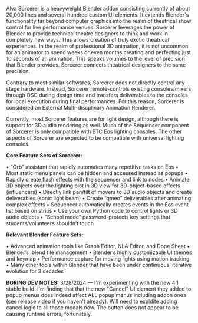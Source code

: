 Alva Sorcerer is a heavyweight Blender addon consisting currently of about 20,000 lines and several hundred custom UI elements. It extends Blender's functionality far beyond computer graphics into the realm of theatrical show control for live performance venues. Sorcerer leverages the power of Blender to provide technical theatre designers to think and work in completely new ways. This allows creation of truly exotic theatrical experiences. In the realm of professional 3D animation, it is not uncommon for an animator to spend weeks or even months creating and perfecting just 10 seconds of an animation. This speaks volumes to the level of precision that Blender provides. Sorcerer connects theatrical designers to the same precision. 

Contrary to most similar softwares, Sorcerer does not directly control any stage hardware. Instead, Sorcerer remote-controls existing consoles/mixers through OSC during design time and transfers deliverables to the consoles for local execution during final performances. For this reason, Sorcerer is considered an External Multi-discplinary Animation Renderer. 

Currently, most Sorcerer features are for light design, although there is support for 3D audio rendering as well. Much of the Sequencer component of Sorcerer is only compatible with ETC Eos lighting consoles. The other aspects of Sorcerer are expected to be compatible with universal lighting consoles.

**Core Feature Sets of Sorcerer:**

• “Orb” assistant that rapidly automates many repetitive tasks on Eos 
• Most static menu panels can be hidden and accessed instead as popups 
• Rapidly create flash effects with the sequencer and link to nodes 
• Animate 3D objects over the lighting plot in 3D view for 3D-object-based effects (influencers)
• Directly link pan/tilt of movers to 3D audio objects and create deliverables (sonic light beam)
• Create “qmeo” deliverables after animating complex effects 
• Sequencer automatically creates events in the Eos event list based on strips 
• Use your own Python code to control lights or 3D audio objects 
• “School mode” password-protects key settings that students/volunteers shouldn’t touch

**Relevant Blender Feature Sets:**

• Advanced animation tools like Graph Editor, NLA Editor, and Dope Sheet 
• Blender’s .blend file management 
• Blender’s highly customizable UI themes and keymap 
• Performance capture for moving lights using motion tracking 
• Many other tools within Blender that have been under continuous, iterative evolution for 3 decades

**BORING DEV NOTES:**
3/28/2024 — I'm experimenting with the new 4.1 stable build. I'm finding that that the new "Cancel" UI element they added to popup menus does indeed affect ALL popup menus including addon ones (see release video if you haven't already). Will need to expidite adding cancel logic to all those modals now. The button does not appear to be causing runtime errors, fortunately.
